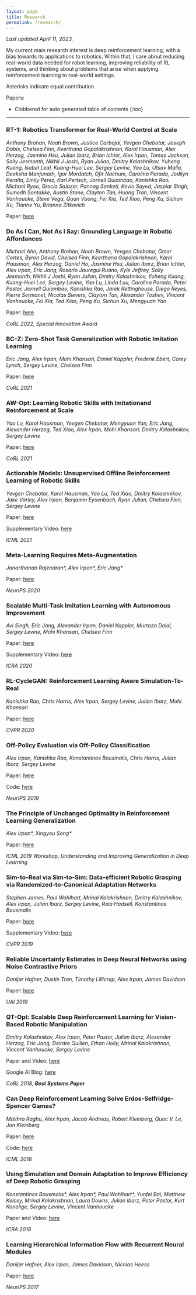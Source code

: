 ```yaml
---
layout: page
title: Research
permalink: /research/
---
```


*Last updated April 11, 2023.*

My current main research interest is deep reinforcement learning, with a bias towards its applications to robotics. Within that, I care about reducing real-world data needed for robot learning, improving reliability of RL systems, and thinking about problems that arise when applying reinforcement learning to real-world settings.

Asterisks indicate equal contribution.

Papers:

- Clobbered for auto generated table of contents
{:toc}


---------------------------------------------

<p></p>

### RT-1: Robotics Transformer for Real-World Control at Scale

*Anthony Brohan, Noah Brown, Justice Carbajal, Yevgen Chebotar, Joseph Dabis, Chelsea Finn, Keerthana Gopalakrishnan, Karol Hausman, Alex Herzog, Jasmine Hsu, Julian Ibarz, Brian Ichter, Alex Irpan, Tomas Jackson, Sally Jesmonth, Nikhil J Joshi, Ryan Julian, Dmitry Kalashnikov, Yuheng Kuang, Isabel Leal, Kuang-Huei Lee, Sergey Levine, Yao Lu, Utsav Malla, Deeksha Manjunath, Igor Mordatch, Ofir Nachum, Carolina Parada, Jodilyn Peralta, Emily Perez, Karl Pertsch, Jornell Quiambao, Kanishka Rao, Michael Ryoo, Grecia Salazar, Pannag Sanketi, Kevin Sayed, Jaspiar Singh, Sumedh Sontakke, Austin Stone, Clayton Tan, Huong Tran, Vincent Vanhoucke, Steve Vega, Quan Vuong, Fei Xia, Ted Xiao, Peng Xu, Sichun Xu, Tianhe Yu, Brianna Zitkovich*

Paper: [here](https://arxiv.org/abs/2212.06817)

### Do As I Can, Not As I Say: Grounding Language in Robotic Affordances

*Michael Ahn, Anthony Brohan, Noah Brown, Yevgen Chebotar, Omar Cortes, Byron David, Chelsea Finn, Keerthana Gopalakrishnan, Karol Hausman, Alex Herzog, Daniel Ho, Jasmine Hsu, Julian Ibarz, Brian Ichter, Alex Irpan, Eric Jang, Rosario Jauregui Ruano, Kyle Jeffrey, Sally Jesmonth, Nikhil J Joshi, Ryan Julian, Dmitry Kalashnikov, Yuheng Kuang, Kuang-Huei Lee, Sergey Levine, Yao Lu, Linda Luu, Carolina Parada, Peter Pastor, Jornell Quiambao, Kanishka Rao, Jarek Rettinghouse, Diego Reyes, Pierre Sermanet, Nicolas Sievers, Clayton Tan, Alexander Toshev, Vincent Vanhoucke, Fei Xia, Ted Xiao, Peng Xu, Sichun Xu, Mengyuan Yan*

Paper: [here](https://arxiv.org/abs/2204.01691)

*CoRL 2022, Special Innovation Award*

### BC-Z: Zero-Shot Task Generalization with Robotic Imitation Learning

*Eric Jang, Alex Irpan, Mohi Khansari, Daniel Kappler, Frederik Ebert, Corey Lynch, Sergey Levine, Chelsea Finn*

Paper: [here](https://openreview.net/forum?id=8kbp23tSGYv)

*CoRL 2021*

### AW-Opt: Learning Robotic Skills with Imitationand Reinforcement at Scale

*Yao Lu, Karol Hausman, Yevgen Chebotar, Mengyuan Yan, Eric Jang, Alexander Herzog, Ted Xiao, Alex Irpan, Mohi Khansari, Dmitry Kalashnikov, Sergey Levine*

Paper: [here](https://openreview.net/forum?id=xwEaXgFa0MR)

*CoRL 2021*

### Actionable Models: Unsupervised Offline Reinforcement Learning of Robotic Skills

*Yevgen Chebotar, Karol Hausman, Yao Lu, Ted Xiao, Dmitry Kalashnikov, Jake Varley, Alex Irpan, Benjamin Eysenbach, Ryan Julian, Chelsea Finn, Sergey Levine*

Paper: [here](https://arxiv.org/abs/2104.07749)

Supplementary Video: [here](https://actionable-models.github.io/)

*ICML 2021*

### Meta-Learning Requires Meta-Augmentation

*Janarthanan Rajendran\*, Alex Irpan\*, Eric Jang\**

Paper: [here](https://arxiv.org/abs/2007.05549)

*NeurIPS 2020*

### Scalable Multi-Task Imitation Learning with Autonomous Improvement

*Avi Singh, Eric Jang, Alexander Irpan, Daniel Kappler, Murtaza Dalal, Sergey Levine, Mohi Khansari, Chelsea Finn*

Paper: [here](https://arxiv.org/abs/2003.02636)

Supplementary Video: [here](https://sites.google.com/view/scalable-mili)

*ICRA 2020*

### RL-CycleGAN: Reinforcement Learning Aware Simulation-To-Real

*Kanishka Rao, Chris Harris, Alex Irpan, Sergey Levine, Julian Ibarz, Mohi Khansari*

Paper: [here](https://arxiv.org/abs/2006.09001)

*CVPR 2020*

### Off-Policy Evaluation via Off-Policy Classification

*Alex Irpan, Kanishka Rao, Konstantinos Bousmalis, Chris Harris, Julian Ibarz, Sergey Levine*

Paper: [here](https://arxiv.org/abs/1906.01624)

Code: [here](https://gist.github.com/alexirpan/54ac855db7e0d017656645ef1475ac08)

*NeurIPS 2019*

### The Principle of Unchanged Optimality in Reinforcement Learning Generalization

*Alex Irpan\*, Xingyou Song\**

Paper: [here](https://arxiv.org/abs/1906.00336)

*ICML 2019 Workshop, Understanding and Improving Generalization in Deep Learning*

### Sim-to-Real via Sim-to-Sim: Data-efficient Robotic Grasping via Randomized-to-Canonical Adaptation Networks

*Stephen James, Paul Wohlhart, Mrinal Kalakrishnan, Dmitry Kalashnikov, Alex Irpan, Julian Ibarz, Sergey Levine, Raia Hadsell, Konstantinos Bousmalis*

Paper: [here](https://arxiv.org/abs/1812.07252)

Supplementary Video: [here](https://sites.google.com/view/rcan/)

*CVPR 2019*

### Reliable Uncertainty Estimates in Deep Neural Networks using Noise Contrastive Priors

*Danijar Hafner, Dustin Tran, Timothy Lillicrap, Alex Irpan, James Davidson*

Paper: [here](https://arxiv.org/abs/1807.09289)

*UAI 2019*

### QT-Opt: Scalable Deep Reinforcement Learning for Vision-Based Robotic Manipulation

*Dmitry Kalashnikov, Alex Irpan, Peter Pastor, Julian Ibarz, Alexander Herzog, Eric Jang, Deirdre Quillen, Ethan Holly, Mrinal Kalakrishnan, Vincent Vanhoucke, Sergey Levine*

Paper and Video: [here](https://sites.google.com/view/qtopt)

Google AI Blog: [here](https://ai.googleblog.com/2018/06/scalable-deep-reinforcement-learning.html)

*CoRL 2018, __Best Systems Paper__*

### Can Deep Reinforcement Learning Solve Erdos-Selfridge-Spencer Games?

*Maithra Raghu, Alex Irpan, Jacob Andreas, Robert Kleinberg, Quoc V. Le, Jon Kleinberg*

Paper: [here](https://arxiv.org/abs/1711.02301)

Code: [here](https://github.com/rubai5/ESS_Game)

*ICML 2018*

### Using Simulation and Domain Adaptation to Improve Efficiency of Deep Robotic Grasping

*Konstantinos Bousmalis\*, Alex Irpan\*, Paul Wohlhart\*, Yunfei Bai, Matthew Kelcey, Mrinal Kalakrishnan, Laura Downs, Julian Ibarz, Peter Pastor, Kurt Konolige, Sergey Levine, Vincent Vanhoucke*

Paper and Video: [here](https://sites.google.com/view/graspgan)

*ICRA 2018*

### Learning Hierarchical Information Flow with Recurrent Neural Modules

*Danijar Hafner, Alex Irpan, James Davidson, Nicolas Heess*

Paper: [here](https://arxiv.org/abs/1706.05744)

*NeurIPS 2017*
